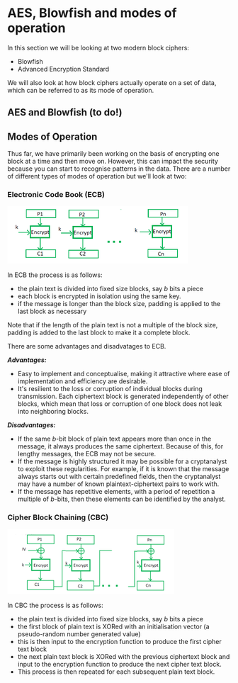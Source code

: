 # AES, Blowfish and modes of operation

In this section we will be looking at two modern block ciphers:
* Blowfish
* Advanced Encryption Standard

We will also look at how block ciphers actually operate on a set of data, which can be referred to as its mode of operation.

## AES and Blowfish (to do!)

## Modes of Operation

Thus far, we have primarily been working on the basis of encrypting one block at a time and then move on. However, this can impact the security because you can start to recognise patterns in the data. There are a number of different types of modes of operation but we'll look at two:

### Electronic Code Book (ECB)

![Electronic code book](./images/Electronic_code_book.png)

In ECB the process is as follows:
* the plain text is divided into fixed size blocks, say $b$ bits a piece
* each block is encrypted in isolation using the same key.
* if the message is longer than the block size, padding is applied to the last block as necessary

Note that if the length of the plain text is not a multiple of the block size, padding is added to the last block to make it a complete block.

There are some advantages and disadvatages to ECB.

***Advantages:***
* Easy to implement and conceptualise, making it attractive where ease of implementation and efficiency are desirable.
* It's resilient to the loss or corruption of individual blocks during transmission. Each ciphertext block is generated independently of other blocks, which mean that loss or corruption of one block does not leak into neighboring blocks.

***Disadvantages:***
* If the same $b$-bit block of plain text appears more than once in the message, it always produces the same ciphertext. Because of this, for lengthy messages, the ECB may not be secure. 
* If the message is highly structured it may be possible for a cryptanalyst to exploit these regularities. For example, if it is known that the message always starts out with certain predefined fields, then the cryptanalyst may have a number of known plaintext-ciphertext pairs to work with. 
* If the message has repetitive elements, with a period of repetition a multiple of $b$-bits, then these elements can be identified by the analyst.

### Cipher Block Chaining (CBC)

![Cipher block chaining](./images/Cipher_block_chain.png)

In CBC the process is as follows:
* the plain text is divided into fixed size blocks, say $b$ bits a piece
* the first block of plain text is XORed with an initialisation vector (a pseudo-random number generated value)
* this is then input to the encryption function to produce the first cipher text block
* the next plain text block is XORed with the previous ciphertext block and input to the encryption function to produce the next cipher text block.
* This process is then repeated for each subsequent plain text block.
